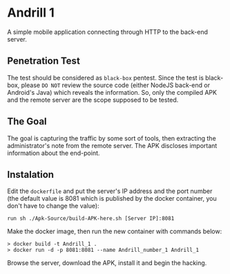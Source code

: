 # Andrill 1

A simple mobile application connecting through HTTP to the back-end server.

## Penetration Test
The test should be considered as `black-box` pentest. Since the test is black-box, please `DO NOT` review the source code (either NodeJS back-end or Android's Java) which reveals the information. So, only the compiled APK and the remote server are the scope supposed to be tested.

## The Goal
The goal is capturing the traffic by some sort of tools, then extracting the administrator's note from the remote server. The APK discloses important information about the end-point.

## Instalation
Edit the `dockerfile` and put the server's IP address and the port number (the default value is 8081 which is published by the docker container, you don't have to change the value):

```
run sh ./Apk-Source/build-APK-here.sh [Server IP]:8081
```
Make the docker image, then run the new container with commands below:
```
> docker build -t Andrill_1 .
> docker run -d -p 8081:8081 --name Andrill_number_1 Andrill_1
```
Browse the server, download the APK, install it and begin the hacking.
